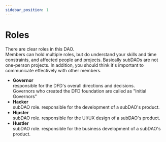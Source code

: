 ```yaml
---
sidebar_position: 1
---
```


# Roles

There are clear roles in this DAO.<br />
Members can hold multiple roles, but do understand your skills and time constraints, and affected people and projects. Basically subDAOs are not one-person projects. In addition, you should think it's important to communicate effectively with other members.

- **Governor**<br />
responsible for the DFD's overall directions and decisions.<br />
Governors who created the DFD foundation are called as "Initial Governors"
- **Hacker**<br />
subDAO role. responsible for the development of a subDAO's product.
- **Hipster**<br />
subDAO role. responsible for the UI/UX design of a subDAO's product.
- **Hustler**<br />
subDAO role. responsible for the business development of a subDAO's product.
